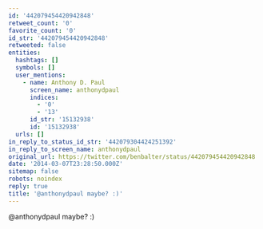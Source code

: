 ```yaml
---
id: '442079454420942848'
retweet_count: '0'
favorite_count: '0'
id_str: '442079454420942848'
retweeted: false
entities:
  hashtags: []
  symbols: []
  user_mentions:
    - name: Anthony D. Paul
      screen_name: anthonydpaul
      indices:
        - '0'
        - '13'
      id_str: '15132938'
      id: '15132938'
  urls: []
in_reply_to_status_id_str: '442079304424251392'
in_reply_to_screen_name: anthonydpaul
original_url: https://twitter.com/benbalter/status/442079454420942848
date: '2014-03-07T23:28:50.000Z'
sitemap: false
robots: noindex
reply: true
title: '@anthonydpaul maybe? :)'
---
```


@anthonydpaul maybe? :)